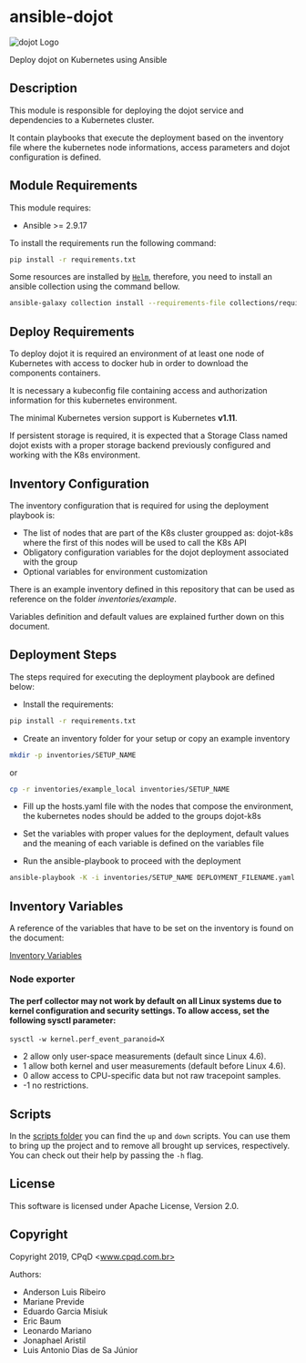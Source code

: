 # ansible-dojot

![dojot Logo](https://avatars0.githubusercontent.com/u/31219238?s=80&v=4)

Deploy dojot on Kubernetes using Ansible

## Description

This module is responsible for deploying the dojot service and dependencies to a Kubernetes cluster.

It contain playbooks that execute the deployment based on the inventory file where the kubernetes node informations, access parameters and dojot configuration is defined.

## Module Requirements

This module requires:

* Ansible >= 2.9.17

To install the requirements run the following command:

```bash
pip install -r requirements.txt
```

Some resources are installed by [`Helm`](https://helm.sh/), therefore, you need to install an ansible collection using the command bellow.

```bash
ansible-galaxy collection install --requirements-file collections/requirements.yml --collections-path collections
```

## Deploy Requirements

To deploy dojot it is required an environment of at least one node of Kubernetes with access to docker hub in order to download the components containers.

It is necessary a kubeconfig file containing access and authorization information for this kubernetes environment.

The minimal Kubernetes version support is Kubernetes **v1.11**.

If persistent storage is required, it is expected that a Storage Class named dojot exists with a proper storage backend previously configured and working with the K8s environment.

## Inventory Configuration

The inventory configuration that is required for using the deployment playbook is:

* The list of nodes that are part of the K8s cluster groupped as: dojot-k8s where the first of this nodes will be used to call the K8s API
* Obligatory configuration variables for the dojot deployment associated with the group
* Optional variables for environment customization

There is an example inventory defined in this repository that can be used as reference on the folder *inventories/example*.

Variables definition and default values are explained further down on this document.

## Deployment Steps

The steps required for executing the deployment playbook are defined below:

* Install the requirements:

```bash
pip install -r requirements.txt
```

* Create an inventory folder for your setup or copy an example inventory

```bash
mkdir -p inventories/SETUP_NAME
```

or

```bash
cp -r inventories/example_local inventories/SETUP_NAME
```

* Fill up the hosts.yaml file with the nodes that compose the environment, the kubernetes nodes should be added to the groups dojot-k8s

* Set the variables with proper values for the deployment, default values and the meaning of each variable is defined on the variables file

* Run the ansible-playbook to proceed with the deployment

```bash
ansible-playbook -K -i inventories/SETUP_NAME DEPLOYMENT_FILENAME.yaml
```

## Inventory Variables

A reference of the variables that have to be set on the inventory
is found on the document:

[Inventory Variables](docs/vars.md)

### Node exporter

#### The perf collector may not work by default on all Linux systems due to kernel configuration and security settings. To allow access, set the following sysctl parameter:

`sysctl -w kernel.perf_event_paranoid=X`

- 2 allow only user-space measurements (default since Linux 4.6).
- 1 allow both kernel and user measurements (default before Linux 4.6).
- 0 allow access to CPU-specific data but not raw tracepoint samples.
- -1 no restrictions.

## Scripts

In the [scripts folder](./scripts) you can find the `up` and `down` scripts. You can use them to
bring up the project and to remove all brought up services, respectively. You can check out their
help by passing the `-h` flag.

## License

This software is licensed under Apache License, Version 2.0.

## Copyright

Copyright 2019, CPqD <www.cpqd.com.br>

Authors:

* Anderson Luis Ribeiro
* Mariane Previde
* Eduardo Garcia Misiuk
* Eric Baum
* Leonardo Mariano
* Jonaphael Aristil
* Luis Antonio Dias de Sa Júnior
